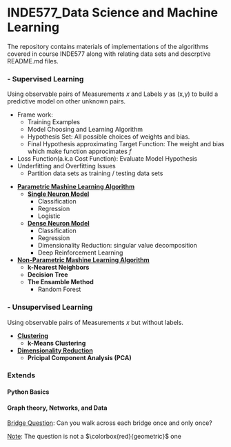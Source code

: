 # INDE577_Data Science and Machine Learning

The repository contains materials of implementations of the algorithms covered in course INDE577 along with relating data sets and descrptive README.md files.

### **- Supervised Learning**

Using observable pairs of Measurements *x* and Labels *y* as (x,y) to build a predictive model on other unknown pairs.
- Frame work: 
    - Training Examples 
    - Model Choosing and Learning Algorithm 
    - Hypothesis Set:
        All possible choices of weights and bias.
    - Final Hypothesis approximating Target Function:
        The weight and bias which make function approcimates *f*
- Loss Function(a.k.a Cost Function): Evaluate Model Hypothesis
- Underfitting and Overfitting Issues
    - Partition data sets as training / testing data sets

* <ins>**Parametric Mashine Learning Algorithm**</ins>
    * <ins>**Single Neuron Model**</ins>
        * Classification 
        * Regression 
        * Logistic 
    * <ins>**Dense Neuron Model**</ins>
        * Classification
        * Regression
        * Dimensionality Reduction: singular value decomposition
        * Deep Reinforcement Learning
* <ins>**Non-Parametric Mashine Learning Algorithm**</ins>
    * **k-Nearest Neighbors**
    * **Decision Tree**
    * **The Ensamble Method**
        - Random Forest

### **- Unsupervised Learning**

Using observable pairs of Measurements *x* but without labels.
* <ins>**Clustering**</ins>
    * **k-Means Clustering**
* <ins>**Dimensionality Reduction**</ins>
    * **Pricipal Component Analysis (PCA)**

### **Extends**
#### **Python Basics**
#### **Graph theory, Networks, and Data**

<ins>Bridge Question</ins>: Can you walk across each bridge once and only once?

<ins>Note</ins>: The question is not a $\colorbox{red}{geometric}$ one  


